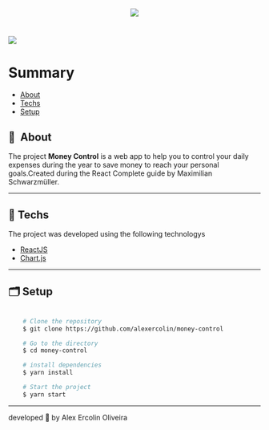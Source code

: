 <h1 align="center">
    <img src="https://ik.imagekit.io/ins9ecquwr9/Captura_de_tela_de_2021-09-18_15-56-41_9SSDKgThx.png?updatedAt=1631991423552"
</h1>

<h1>
    <img src="public/apresentacao.gif">
</h1>

# Summary

- [About](#-sobre)
- [Techs](#-tecnologias-utilizadas)
- [Setup](#-como-baixar-o-projeto)

## 🔖&nbsp; About

The project **Money Control** is a web app to help you to control your daily expenses during the year to save money to reach your personal goals.Created during the React Complete guide by Maximilian Schwarzmüller.

---

## 🚀 Techs
  
The project was developed using the following technologys

- [ReactJS](https://reactjs.org)
- [Chart.js](https://www.chartjs.org/)
---

## 🗂 Setup

```bash

    # Clone the repository
    $ git clone https://github.com/alexercolin/money-control

    # Go to the directory
    $ cd money-control

    # install dependencies
    $ yarn install

    # Start the project
    $ yarn start
```

---

developed 💜 by Alex Ercolin Oliveira

